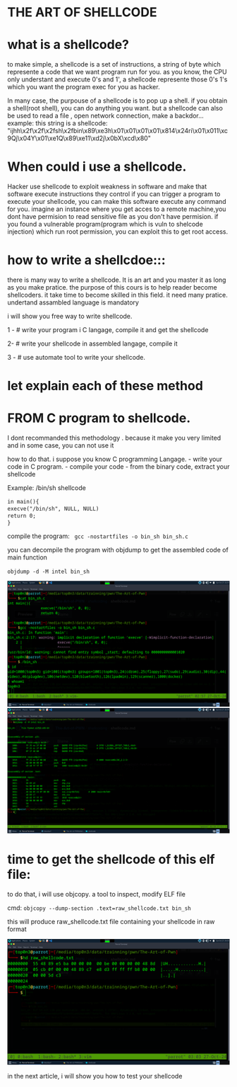 # THE ART OF SHELLCODE

# what is a shellcode?
 to make simple, a shellcode is a set of instructions, a string of byte which represente a code that we want program
run for you. as you know, the CPU only understant and execute 0's and 1', a shellcode represente those 0's 1's which you want the program exec for you as hacker.

In many case, the purpouse of a shellcode is to pop up a shell. if you obtain a shell(root shell), you can do anything you want. but a shellcode can also be used to read a file , open network connection, make a backdor...
example: this string is a shellcode: "ijhh\x2f\x2f\x2fsh\x2fbin\x89\xe3h\x01\x01\x01\x01\x814\x24ri\x01\x011\xc9Qj\x04Y\x01\xe1Q\x89\xe11\xd2j\x0bX\xcd\x80"



# When could i use a shellcode.
Hacker use shellcode to  exploit weakness in software and make that software execute instructions they control
if you can trigger a program to execute your shellcode, you can make this software execute any command for you.
imagine an instance where you get acces to a remote machine,you dont have permision to read sensitive file as you don't have permision. if you found a vulnerable program(program which is vuln to shelcode injection) which run root permission, you can exploit this to get root access. 


# how to write a shellcdoe:::
there is many way to write a shellcode. It is an art and you master it as long as you make pratice.
the purpose of this cours is to help reader become shellcoders.
it take time to become skilled in this field. it need many pratice. undertand assambled language is mandatory 

i will show you free way to write shellcode.

1 - #   write your program i C langage, compile it and  get the shellcode



2-  #    write your  shellcode in assembled langage, compile it

3 - #    use automate tool to write your shellcode. 

# let explain each of these method

# FROM C program to shellcode.
 I dont recommanded this methodology . because it make you very limited and in some case, you can not use it

how to do that.
    i suppose you know C programming Langage.
    - write your code in C program. 
    - compile your code
    - from the binary code, extract your shellcode

Example:
  /bin/sh shellcode
```
in main(){
execve("/bin/sh", NULL, NULL)
return 0;
}
```
compile the program: 
`` gcc -nostartfiles -o bin_sh bin_sh.c``

you can decompile the program with objdump to  get the assembled code of main function

``objdump -d -M intel bin_sh``

![C_program_2_shellcode](../images/bin_sh_c.png)
![C_program_2_shellcode](../images/objdump_result1.png)


# 
# time to  get the shellcode of this elf file:
to do that, i will use objcopy. a tool  to inspect, modify ELF file

cmd: ``objcopy --dump-section .text=raw_shellcode.txt bin_sh``

this will produce raw_shellcode.txt file containing your shellcode in raw format

![C_program_2_shellcode](../images/raw_shellcode.png)

in the next article, i will show you how to test your shellcode

